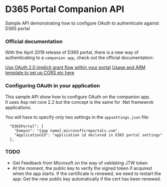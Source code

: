# D365 Portal Companion API
Sample API demonstrating how to configure OAuth to authenticate against D365 portal

### Official documentation

With the April 2019 release of D365 portal, there is a new way of authenticating to a `companion app`, check out the official documentation:

[Use OAuth 2.0 implicit grant flow within your portal](https://docs.microsoft.com/en-us/dynamics365/customer-engagement/portals/oauth-implicit-grant-flow)
[Usage and ARM template to set up CORS etc here](https://github.com/dylanhaskins/PowerPlatformCICD)

### Configuring OAuth in your application

This sample API show how to configure OAuth on the companion app.    
It uses Asp net core 2.2 but the concept is the same for .Net framewrok applications.

You will have to specify only two settings in the `appsettings.json` file:

```
  "D365Portal": {
    "Domain": "{app name}.microsoftcrmportals.com",
    "ApplicationId": "application id declared in D365 portal settings"
  },
```

### TODO

- Get Feedback from Microsoft on the way of validating JTW token
- At the moment, the public key to verify the signed token if acquired when the app starts. If the certificate is renewed, we need to restart the app: Get the new public key automatically if the cert has been renewed.

